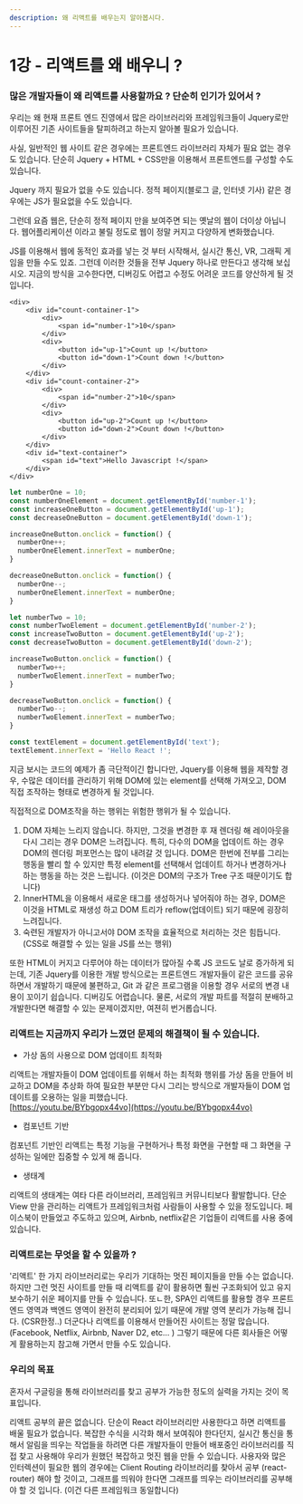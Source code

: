 ```yaml
---
description: 왜 리액트를 배우는지 알아봅시다.
---
```


# 1강 - 리액트를 왜 배우니 ?

### 많은 개발자들이 왜 리액트를 사용할까요 ? 단순히 인기가 있어서 ? 

우리는 왜 현재 프론트 엔드 진영에서 많은 라이브러리와 프레임워크들이 Jquery로만 이루어진 기존 사이트들을 탈피하려고 하는지 알아볼 필요가 있습니다. 

사실, 일반적인 웹 사이트 같은 경우에는 프론트엔드 라이브러리 자체가 필요 없는 경우도 있습니다. 단순히 Jquery  + HTML + CSS만을 이용해서 프론트엔드를 구성할 수도 있습니다. 

Jquery 까지 필요가 없을 수도 있습니다. 정적 페이지\(블로그 글, 인터넷 기사\) 같은 경우에는 JS가 필요없을 수도 있습니다. 

그런데 요즘 웹은, 단순히 정적 페이지 만을 보여주면 되는 옛날의 웹이 더이상 아닙니다. 웹어플리케이션 이라고 불릴 정도로 웹이 정말 커지고 다양하게 변화했습니다.

JS를 이용해서 웹에 동적인 효과를 넣는 것 부터 시작해서, 실시간 통신, VR, 그래픽 게임을 만들 수도 있죠. 그런데 이러한 것들을 전부 Jquery 하나로 만든다고 생각해 보십시오. 지금의 방식을 고수한다면, 디버깅도 어렵고 수정도 어려운 코드를 양산하게 될 것입니다.

```markup
<div>
    <div id="count-container-1">
        <div>
            <span id="number-1">10</span>
        </div>
        <div>    
            <button id="up-1">Count up !</button>
            <button id="down-1">Count down !</button>
        </div>
    </div>
    <div id="count-container-2">
        <div>
            <span id="number-2">10</span>
        </div>
        <div>
            <button id="up-2">Count up !</button>
            <button id="down-2">Count down !</button>
        </div>
    </div>
    <div id="text-container">
        <span id="text">Hello Javascript !</span>
    </div>
</div>
```

```javascript
let numberOne = 10;
const numberOneElement = document.getElementById('number-1');
const increaseOneButton = document.getElementById('up-1');
const decreaseOneButton = document.getElementById('down-1');

increaseOneButton.onclick = function() {
  numberOne++;
  numberOneElement.innerText = numberOne;
}

decreaseOneButton.onclick = function() {
  numberOne--;
  numberOneElement.innerText = numberOne;
}

let numberTwo = 10;
const numberTwoElement = document.getElementById('number-2');
const increaseTwoButton = document.getElementById('up-2');
const decreaseTwoButton = document.getElementById('down-2');

increaseTwoButton.onclick = function() {
  numberTwo++;
  numberTwoElement.innerText = numberTwo;
}

decreaseTwoButton.onclick = function() {
  numberTwo--;
  numberTwoElement.innerText = numberTwo;
}

const textElement = document.getElementById('text');
textElement.innerText = 'Hello React !';
```

지금 보시는 코드의 예제가 좀 극단적이긴 합니다만, Jquery를 이용해 웹을 제작할 경우, 수많은 데이터를 관리하기 위해 DOM에 있는 element를 선택해 가져오고, DOM 직접 조작하는 형태로 변경하게 될 것입니다.

직접적으로 DOM조작을 하는 행위는 위험한 행위가 될 수 있습니다.

1. DOM 자체는 느리지 않습니다. 하지만, 그것을 변경한 후 재 렌더링 해 레이아웃을 다시 그리는 경우 DOM은 느려집니다. 특히, 다수의 DOM을 업데이트 하는 경우 DOM의 렌더링 퍼포먼스는 많이 내려갈 것 입니다. DOM은 한번에 전부를 그리는 행동을 빨리 할 수 있지만 특정 element를 선택해서 업데이트 하거나 변경하거나 하는 행동을 하는 것은 느립니다. \(이것은 DOM의 구조가 Tree 구조 때문이기도 합니다\)
2. InnerHTML을 이용해서 새로운 태그를 생성하거나 넣어줘야 하는 경우, DOM은 이것을 HTML로 재생성 하고 DOM 트리가 reflow\(업데이트\) 되기 때문에 굉장히 느려집니다.
3. 숙련된 개발자가 아니고서야 DOM 조작을 효율적으로 처리하는 것은 힘듭니다. \(CSS로 해결할 수 있는 일을 JS를 쓰는 행위\)

또한 HTML이 커지고 다루어야 하는 데이터가 많아질 수록 JS 코드도 날로 증가하게 되는데, 기존 Jquery를 이용한 개발 방식으로는 프론트엔드 개발자들이 같은 코드를 공유하면서 개발하기 때문에 불편하고, Git 과 같은 프로그램을 이용할 경우 서로의 변경 내용이 꼬이기 쉽습니다. 디버깅도 어렵습니다. 물론, 서로의 개발 파트를 적절히 분배하고 개발한다면 해결할 수 있는 문제이겠지만, 여젼히 번거롭습니다.



### 리액트는 지금까지 우리가 느꼈던 문제의 해결책이 될 수 있습니다.

* 가상 돔의 사용으로 DOM 업데이트 최적화

리액트는 개발자들이 DOM 업데이트를 위해서 하는 최적화 행위를 가상 돔을 만들어 비교하고 DOM을 추상화 하여 필요한 부분만 다시 그리는 방식으로 개발자들이 DOM 업데이트를 오용하는 일을 피했습니다.  
[https://youtu.be/BYbgopx44vo](https://youtu.be/BYbgopx44vo)

* 컴포넌트 기반 

컴포넌트 기반인 리액트는 특정 기능을 구현하거나 특정 화면을 구현할 때 그 화면을 구성하는 일에만 집중할 수 있게 해 줍니다.

* 생태계

리액트의 생태계는 여타 다른 라이브러리, 프레임워크 커뮤니티보다 활발합니다. 단순 View 만을 관리하는 리액트가 프레임워크처럼 사람들이 사용할 수 있을 정도입니다. 페이스북이 만들었고 주도하고 있으며, Airbnb, netflix같은 기업들이 리액트를 사용 중에 있습니다.



### 리액트로는 무엇을 할 수 있을까 ?

'리액트' 한 가지 라이브러리로는 우리가 기대하는 멋진 페이지들을 만들 수는 없습니다. 하지만 그런 멋진 사이트를 만들 때 리액트를 같이 활용하면 훨씬 구조화되어 있고 유지보수하기 쉬운 페이지를 만들 수 있습니다. 또ㄴ한, SPA인 리액트를 활용할 경우 프론트엔드 영역과 백엔드 영역이 완전히 분리되어 있기 때문에 개발 영역 분리가 가능해 집니다. \(CSR한정..\) 더군다나 리액트를 이용해서 만들어진 사이트는 정말 많습니다. \(Facebook, Netflix, Airbnb,  Naver D2, etc... \) 그렇기 때문에 다른 회사들은 어떻게 활용하는지 참고해 가면서 만들 수도 있습니다.



### 우리의 목표

혼자서 구글링을 통해 라이브러리를 찾고 공부가 가능한 정도의 실력을 가지는 것이 목표입니다.

리액트 공부의 끝은 없습니다. 단순이 React 라이브러리만 사용한다고 하면 리액트를 배울 필요가 없습니다. 복잡한 수식을 시각화 해서 보여줘야 한다던지, 실시간 통신을 통해서 알림을 띄우는 작업들을 하려면 다른 개발자들이 만들어 배포중인 라이브러리를 직접 찾고 사용해야 우리가 원했던 복잡하고 멋진 웹을 만들 수 있습니다.  사용자와 많은 인터렉션이 필요한 웹의 경우에는 Client Routing 라이브러리를 찾아서 공부 \(react-router\) 해야 할 것이고, 그래프를 띄워야 한다면 그래프를 띄우는 라이브러리를 공부해야 할 것 입니다. \(이건 다른 프레임워크 동일합니다\)

